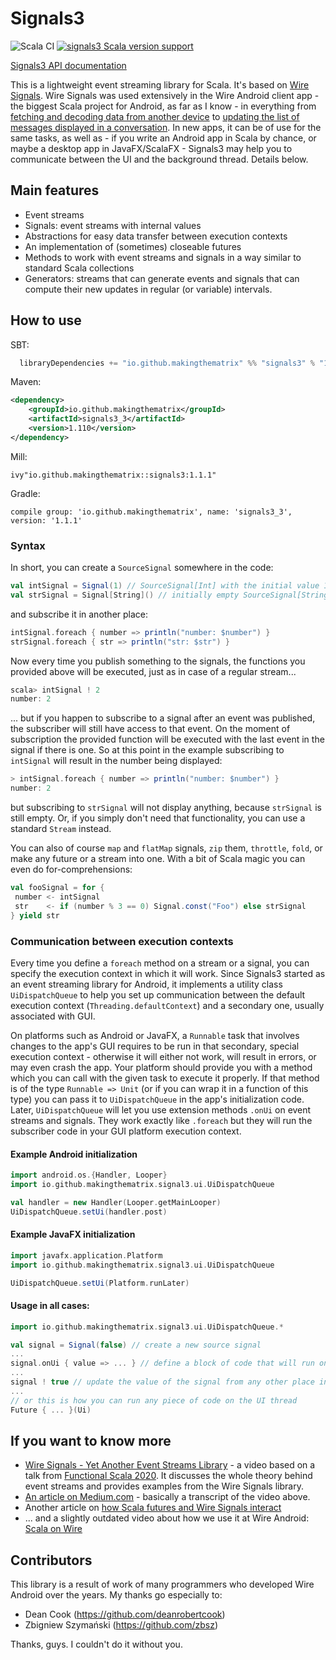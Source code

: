 # Signals3

![Scala CI](https://github.com/makingthematrix/signals3/workflows/Scala%20CI/badge.svg)
[![signals3 Scala version support](https://index.scala-lang.org/makingthematrix/signals3/signals3/latest-by-scala-version.svg?platform=jvm)](https://index.scala-lang.org/makingthematrix/signals3/signals3)

[Signals3 API documentation](https://makingthematrix.github.io/signals3)

This is a lightweight event streaming library for Scala. It's based on [Wire Signals](https://github.com/wireapp/wire-signals). 
Wire Signals was used extensively in the Wire Android client app - the biggest Scala project for Android, as far as I know - in everything from 
[fetching and decoding data from another device](https://github.com/wireapp/wire-android-sync-engine/blob/develop/zmessaging/src/main/scala/com/waz/service/push/PushService.scala) 
to [updating the list of messages displayed in a conversation](https://github.com/wireapp/wire-android/blob/develop/app/src/main/scala/com/waz/zclient/messages/MessagesController.scala).
In new apps, it can be of use for the same tasks, as well as - if you write an Android app in Scala by chance, or maybe a desktop app in JavaFX/ScalaFX - Signals3 may help you to communicate between the UI and the background thread. Details below. 

## Main features

* Event streams
* Signals: event streams with internal values
* Abstractions for easy data transfer between execution contexts
* An implementation of (sometimes) closeable futures
* Methods to work with event streams and signals in a way similar to standard Scala collections
* Generators: streams that can generate events and signals that can compute their new updates in regular (or variable) intervals. 

## How to use

SBT:
```sbt
  libraryDependencies += "io.github.makingthematrix" %% "signals3" % "1.1.1"
```

Maven:
```xml
<dependency>
    <groupId>io.github.makingthematrix</groupId>
    <artifactId>signals3_3</artifactId>
    <version>1.110</version>
</dependency>
```

Mill:
```
ivy"io.github.makingthematrix::signals3:1.1.1"
```

Gradle:
```
compile group: 'io.github.makingthematrix', name: 'signals3_3', version: '1.1.1'
```

### Syntax

In short, you can create a `SourceSignal` somewhere in the code:
```scala
val intSignal = Signal(1) // SourceSignal[Int] with the initial value 1
val strSignal = Signal[String]() // initially empty SourceSignal[String]
```

and subscribe it in another place:
```scala
intSignal.foreach { number => println("number: $number") }
strSignal.foreach { str => println("str: $str") }
```

Now every time you publish something to the signals, the functions you provided above will be executed, just as in case of a regular stream...
```scala
scala> intSignal ! 2
number: 2
```
... but if you happen to subscribe to a signal after an event was published, the subscriber will still have access to that event. On the moment of subscription the provided function will be executed with the last event in the signal if there is one. So at this point in the example subscribing to `intSignal` will result in the number being displayed:
```scala
> intSignal.foreach { number => println("number: $number") }
number: 2
```
but subscribing to `strSignal` will not display anything, because `strSignal` is still empty. Or, if you simply don't need that functionality, you can use a standard `Stream` instead.

You can also of course `map` and `flatMap` signals, `zip` them, `throttle`, `fold`, or make any future or a stream into one. With a bit of Scala magic you can even do for-comprehensions:
```scala
val fooSignal = for {
 number <- intSignal
 str    <- if (number % 3 == 0) Signal.const("Foo") else strSignal
} yield str
```

### Communication between execution contexts

Every time you define a `foreach` method on a stream or a signal, you can specify the execution context in which it will work.
Since Signals3 started as an event streaming library for Android, it implements a utility class `UiDispatchQueue` to help you set up 
communication between the default execution context (`Threading.defaultContext`) and a secondary one, usually associated with GUI. 

On platforms such as Android or JavaFX, a `Runnable` task that involves changes to the app's GUI requires to be run 
in that secondary, special execution context - otherwise it will either not work, will result in errors, or may even crash the app.
Your platform should provide you with a method which you can call with the given task to execute it properly.
If that method is of the type `Runnable => Unit` (or if you can wrap it in a function of this type) you can pass it
to `UiDispatchQueue` in the app's initialization code. Later, `UiDispatchQueue` will let you use extension methods
`.onUi` on event streams and signals. They work exactly like `.foreach` but they will run the subscriber code in
your GUI platform execution context.

#### Example Android initialization

```scala
import android.os.{Handler, Looper}
import io.github.makingthematrix.signal3.ui.UiDispatchQueue

val handler = new Handler(Looper.getMainLooper)
UiDispatchQueue.setUi(handler.post)
```

#### Example JavaFX initialization

```scala
import javafx.application.Platform
import io.github.makingthematrix.signal3.ui.UiDispatchQueue

UiDispatchQueue.setUi(Platform.runLater)
```

#### Usage in all cases:

```scala
import io.github.makingthematrix.signal3.ui.UiDispatchQueue.*

val signal = Signal(false) // create a new source signal
...
signal.onUi { value => ... } // define a block of code that will run on the UI thread
...
signal ! true // update the value of the signal from any other place in the code
...
// or this is how you can run any piece of code on the UI thread
Future { ... }(Ui)
```

## If you want to know more
* [Wire Signals - Yet Another Event Streams Library](https://youtu.be/IgKjd_fhM0M) - a video based on a talk from [Functional Scala 2020](https://www.functionalscala.com/). It discusses the whole theory behind event streams and provides examples from the Wire Signals library.
* [An article on Medium.com](https://makingthematrix.medium.com/wire-signals-81918bbcc07f?source=friends_link&sk=948c6f03e507e6f0188737711511a4b0) - basically a transcript of the video above.
* Another article on [how Scala futures and Wire Signals interact](https://github.com/wireapp/wire-signals/wiki/Futures-in-the-context-of-Wire-Signals)
* ... and a slightly outdated video about how we use it at Wire Android: [Scala on Wire](https://www.youtube.com/watch?v=dnsyd-h5piI)

## Contributors 

This library is a result of work of many programmers who developed Wire Android over the years. 
My thanks go especially to:
* Dean Cook (https://github.com/deanrobertcook)
* Zbigniew Szymański (https://github.com/zbsz)

Thanks, guys. I couldn't do it without you.
